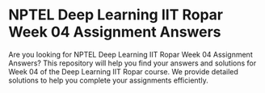 # NPTEL Deep Learning IIT Ropar Week 04 Assignment Answers

Are you looking for NPTEL Deep Learning IIT Ropar Week 04 Assignment Answers? This repository will help you find your answers and solutions for Week 04 of the Deep Learning IIT Ropar course. We provide detailed solutions to help you complete your assignments efficiently.